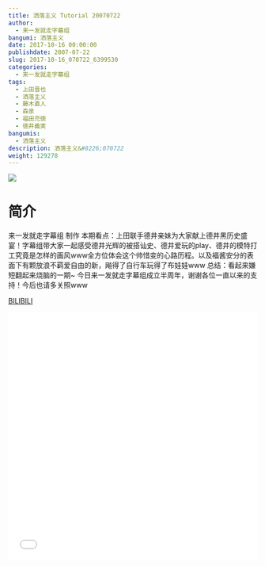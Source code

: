```yaml
---
title: 洒落主义 Tutorial 20070722
author: 
  - 来一发就走字幕组
bangumi: 洒落主义
date: 2017-10-16 00:00:00
publishdate: 2007-07-22
slug: 2017-10-16_070722_6399530
categories: 
  - 来一发就走字幕组
tags: 
  - 上田晋也
  - 洒落主义
  - 藤木直人
  - 森泉
  - 福田充徳
  - 徳井義実
bangumis: 
  - 洒落主义
description: 洒落主义&#8226;070722
weight: 129278
---
```


![](https://i.imgur.com/IR0piJ1.jpg)

# 简介  
来一发就走字幕组 制作 本期看点：上田联手德井亲妹为大家献上德井黑历史盛宴！字幕组带大家一起感受德井光辉的被搭讪史、德井爱玩的play、德井的模特打工究竟是怎样的画风www全方位体会这个帅惜变的心路历程。以及福酱安分的表面下有颗放浪不羁爱自由的新，飚得了自行车玩得了布娃娃www 总结：看起来嫌短翻起来烧脑的一期~ 
今日来一发就走字幕组成立半周年，谢谢各位一直以来的支持！今后也请多关照www

  [BILIBILI](https://www.bilibili.com/video/av6399530/)


<div class="vcontainer">  <iframe class='video' src="//www.bilibili.com/blackboard/player.html?cid=10402379&aid=6399530" width="100%" height="500" frameborder="0" allowfullscreen="allowfullscreen"></iframe></div>
